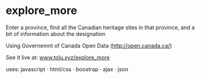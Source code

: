 # explore_more
Enter a province, find all the Canadian heritage sites in that province, and a bit of information about the designation

Using Governemnt of Canada Open Data (http://open.canada.ca/)


See it live at:
www.tolu.xyz/explore_more


uses: javascript · html/css · boostrap · ajax · json

